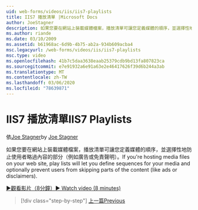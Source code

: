 ```yaml
---
uid: web-forms/videos/iis/iis7-playlists
title: IIS7 播放清單 |Microsoft Docs
author: JoeStagner
description: 如果您要在網站上裝載媒體檔案，播放清單可讓您定義媒體的順序，並選擇性地防止使用者略過部分的 t 。
ms.author: riande
ms.date: 03/10/2009
ms.assetid: b61968ac-6d9b-4b75-ab2a-934b609acba4
msc.legacyurl: /web-forms/videos/iis/iis7-playlists
msc.type: video
ms.openlocfilehash: 41b7c5daa3638eaab25379cdb9bd13fa807823ca
ms.sourcegitcommit: e7e91932a6e91a63e2e46417626f39d6b244a3ab
ms.translationtype: MT
ms.contentlocale: zh-TW
ms.lasthandoff: 03/06/2020
ms.locfileid: "78639871"
---
```

# <a name="iis7-playlists"></a><span data-ttu-id="0d2d4-103">IIS7 播放清單</span><span class="sxs-lookup"><span data-stu-id="0d2d4-103">IIS7 Playlists</span></span>

<span data-ttu-id="0d2d4-104">依[Joe Stagner](https://github.com/JoeStagner)</span><span class="sxs-lookup"><span data-stu-id="0d2d4-104">by [Joe Stagner](https://github.com/JoeStagner)</span></span>

<span data-ttu-id="0d2d4-105">如果您要在網站上裝載媒體檔案，播放清單可讓您定義媒體的順序，並選擇性地防止使用者略過內容的部分（例如廣告或免責聲明）。</span><span class="sxs-lookup"><span data-stu-id="0d2d4-105">If you're hosting media files on your web site, play lists will let you define sequences for your media and optionally prevent users from skipping parts of the content (like ads or disclaimers).</span></span>

[<span data-ttu-id="0d2d4-106">&#9654;觀看影片（8分鐘）</span><span class="sxs-lookup"><span data-stu-id="0d2d4-106">&#9654; Watch video (8 minutes)</span></span>](https://channel9.msdn.com/Blogs/ASP-NET-Site-Videos/iis7-playlists)

> [!div class="step-by-step"]
> [<span data-ttu-id="0d2d4-107">上一篇</span><span class="sxs-lookup"><span data-stu-id="0d2d4-107">Previous</span></span>](bit-rate-throttling.md)
